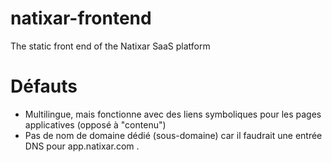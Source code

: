 # natixar-frontend
The static front end of the Natixar SaaS platform

# Défauts

* Multilingue, mais fonctionne avec des liens symboliques pour les pages applicatives (opposé à "contenu")
* Pas de nom de domaine dédié (sous-domaine) car il faudrait une entrée DNS pour app.natixar.com .
